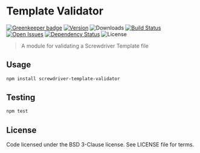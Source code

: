 # Template Validator

[![Greenkeeper badge](https://badges.greenkeeper.io/screwdriver-cd/template-validator.svg)](https://greenkeeper.io/)
[![Version][npm-image]][npm-url] ![Downloads][downloads-image] [![Build Status][status-image]][status-url] [![Open Issues][issues-image]][issues-url] [![Dependency Status][daviddm-image]][daviddm-url] ![License][license-image]

> A module for validating a Screwdriver Template file

## Usage

```bash
npm install screwdriver-template-validator
```

## Testing

```bash
npm test
```

## License

Code licensed under the BSD 3-Clause license. See LICENSE file for terms.

[npm-image]: https://img.shields.io/npm/v/screwdriver-template-validator.svg
[npm-url]: https://npmjs.org/package/screwdriver-template-validator
[downloads-image]: https://img.shields.io/npm/dt/screwdriver-template-validator.svg
[license-image]: https://img.shields.io/npm/l/screwdriver-template-validator.svg
[issues-image]: https://img.shields.io/github/issues/screwdriver-cd/template-validator.svg
[issues-url]: https://github.com/screwdriver-cd/template-validator/issues
[status-image]: https://cd.screwdriver.cd/pipelines/88/badge
[status-url]: https://cd.screwdriver.cd/pipelines/88
[daviddm-image]: https://david-dm.org/screwdriver-cd/template-validator.svg?theme=shields.io
[daviddm-url]: https://david-dm.org/screwdriver-cd/template-validator
